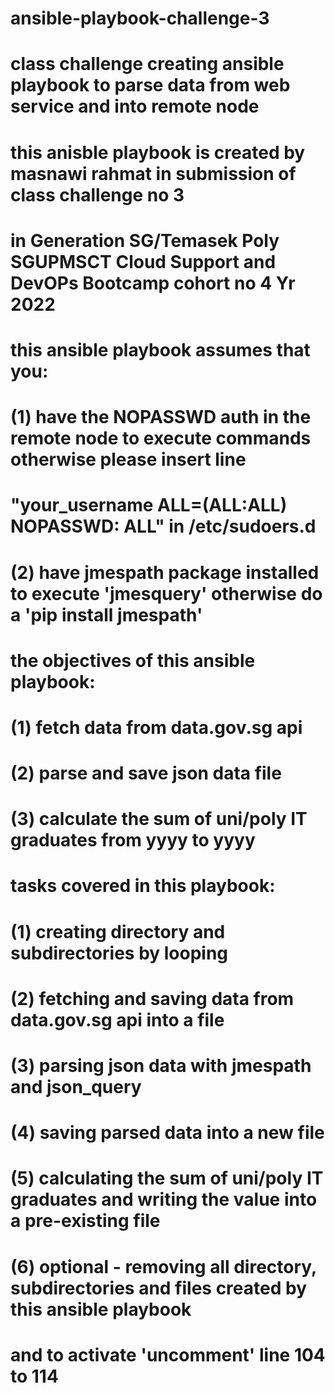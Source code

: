 # ansible-playbook-challenge-3
# class challenge creating ansible playbook to parse data from web service and into remote node
# this anisble playbook is created by masnawi rahmat in submission of class challenge no 3 
# in Generation SG/Temasek Poly SGUPMSCT Cloud Support and DevOPs Bootcamp cohort no 4 Yr 2022
# this ansible playbook assumes that you:
# (1) have the NOPASSWD auth in the remote node to execute commands otherwise please insert line 
# "your_username ALL=(ALL:ALL)       NOPASSWD: ALL" in /etc/sudoers.d
# (2) have jmespath package installed to execute 'jmesquery' otherwise do a 'pip install jmespath' 
# the objectives of this ansible playbook:
# (1) fetch data from data.gov.sg api
# (2) parse and save json data file
# (3) calculate the sum of uni/poly IT graduates from yyyy to yyyy 
# tasks covered in this playbook: 
# (1) creating directory and subdirectories by looping
# (2) fetching and saving data from data.gov.sg api into a file
# (3) parsing json data with jmespath and json_query
# (4) saving parsed data into a new file  
# (5) calculating the sum of uni/poly IT graduates and writing the value into a pre-existing file
# (6) optional - removing all directory, subdirectories and files created by this ansible playbook
# and to activate 'uncomment' line 104 to 114
